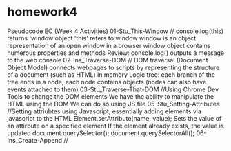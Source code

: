 # homework4

Pseudocode EC (Week 4 Activities)
01-Stu_This-Window
// console.log(this)
    returns 'window'object
    'this' refers to window
    window is an object representation of an open window in a browser 
    window object contains numerous properties and methods 
    Review: console.log() outputs a message to the web console
02-Ins_Traverse-DOM
//   DOM traversal (Document Object Model)
    connects webpages to scripts by representing the structure of a document (such as HTML) in memory
    Logic tree: each branch of the tree ends in a node, each node contains objects (nodes can also have events attached to them)
03-Stu_Traverse-That-DOM
//Using Chrome Dev Tools to change the DOM elements 
    We have the ability to manipulate the HTML using the DOM
    We can do so using JS file
05-Stu_Setting-Attributes
//Setting attriubtes using Javascript, essentially adding elements via javascript to the HTML
    Element.setAttribute(name, value);
    Sets the value of an attirbute on a specified element 
    If the element already exists, the value is updated 
    document.querySelector();
    document.querySelectorAll();
06-Ins_Create-Append
//

